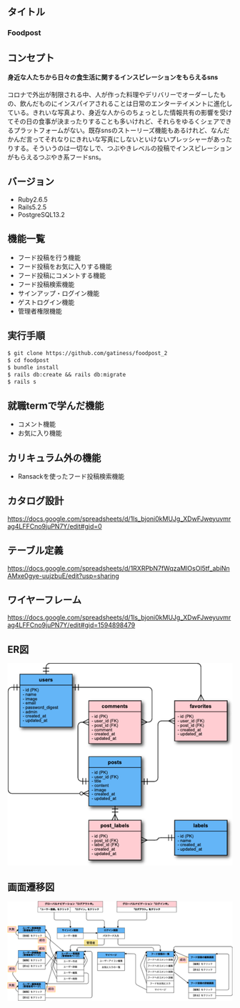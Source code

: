 ## タイトル  
### Foodpost

## コンセプト  
#### 身近な人たちから日々の食生活に関するインスピレーションをもらえるsns

コロナで外出が制限される中、人が作った料理やデリバリーでオーダーしたもの、飲んだものにインスパイアされることは日常のエンターテイメントに進化している。きれいな写真より、身近な人からのちょっとした情報共有の影響を受けてその日の食事が決まったりすることも多いけれど、それらをゆるくシェアできるプラットフォームがない。既存snsのストーリーズ機能もあるけれど、なんだかんだ言ってそれなりにきれいな写真にしないといけないプレッシャーがあったりする。そういうのは一切なしで、つぶやきレベルの投稿でインスピレーションがもらえるつぶやき系フードsns。

## バージョン
* Ruby2.6.5
* Rails5.2.5
* PostgreSQL13.2

## 機能一覧
* フード投稿を行う機能
* フード投稿をお気に入りする機能
* フード投稿にコメントする機能
* フード投稿検索機能
* サインアップ・ログイン機能
* ゲストログイン機能
* 管理者権限機能

## 実行手順
```
$ git clone https://github.com/gatiness/foodpost_2
$ cd foodpost
$ bundle install
$ rails db:create && rails db:migrate
$ rails s
```

## 就職termで学んだ機能
* コメント機能
* お気に入り機能

## カリキュラム外の機能
* Ransackを使ったフード投稿検索機能

## カタログ設計  
https://docs.google.com/spreadsheets/d/1ls_bjoni0kMUJg_XDwFJweyuvmrag4LFFCno9juPN7Y/edit#gid=0

## テーブル定義
https://docs.google.com/spreadsheets/d/1RXRPbN7fWqzaMlOsOl5tf_abiNnAMxe0gye-uujzbuE/edit?usp=sharing

## ワイヤーフレーム
https://docs.google.com/spreadsheets/d/1ls_bjoni0kMUJg_XDwFJweyuvmrag4LFFCno9juPN7Y/edit#gid=1594898479

## ER図
<img src="./public/images/er.png" alt="ER図" width='650px'>  

## 画面遷移図
<img src="./public/images/transition.png" alt="画面遷移図" width='650px'>  
